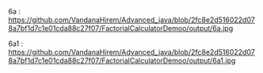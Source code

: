 6a : https://github.com/VandanaHirem/Advanced_java/blob/2fc8e2d516022d078a7bf1d7c1e01cda88c27f07/FactorialCalculatorDemoo/output/6a.jpg

6a1 : https://github.com/VandanaHirem/Advanced_java/blob/2fc8e2d516022d078a7bf1d7c1e01cda88c27f07/FactorialCalculatorDemoo/output/6a1.jpg
